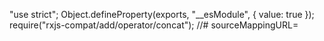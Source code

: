 "use strict";
Object.defineProperty(exports, "__esModule", { value: true });
require("rxjs-compat/add/operator/concat");
//# sourceMappingURL=